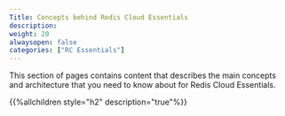 ```yaml
---
Title: Concepts behind Redis Cloud Essentials
description:
weight: 20
alwaysopen: false
categories: ["RC Essentials"]
---
```

This section of pages contains content that describes the main concepts
and architecture that you need to know about for Redis Cloud Essentials.

{{%allchildren style="h2" description="true"%}}
